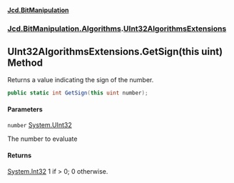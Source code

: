 #### [Jcd.BitManipulation](index 'index')
### [Jcd.BitManipulation.Algorithms](Jcd.BitManipulation.Algorithms 'Jcd.BitManipulation.Algorithms').[UInt32AlgorithmsExtensions](Jcd.BitManipulation.Algorithms.UInt32AlgorithmsExtensions 'Jcd.BitManipulation.Algorithms.UInt32AlgorithmsExtensions')

## UInt32AlgorithmsExtensions.GetSign(this uint) Method

Returns a value indicating the sign of the number.

```csharp
public static int GetSign(this uint number);
```
#### Parameters

<a name='Jcd.BitManipulation.Algorithms.UInt32AlgorithmsExtensions.GetSign(thisuint).number'></a>

`number` [System.UInt32](https://docs.microsoft.com/en-us/dotnet/api/System.UInt32 'System.UInt32')

The number to evaluate

#### Returns
[System.Int32](https://docs.microsoft.com/en-us/dotnet/api/System.Int32 'System.Int32')
1 if > 0; 0 otherwise.